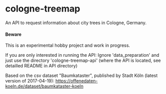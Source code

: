 # cologne-treemap
An API to request information about city trees in Cologne, Germany.

#### Beware
This is an experimental hobby project and work in progress.


If you are only interested in running the API:
Ignore 'data_preparation' and just use the directory 'cologne-treemap-api' (where the API is located, see detailled README in API directory)


Based on the csv dataset "Baumkataster", published by Stadt Köln (latest version of 2017-04-19):
https://offenedaten-koeln.de/dataset/baumkataster-koeln

